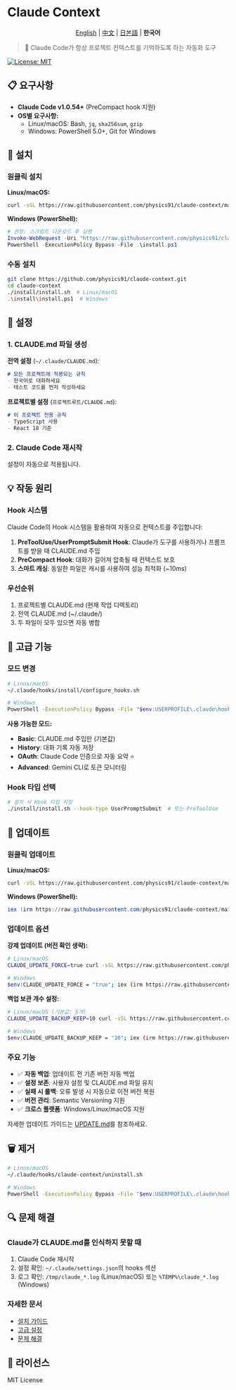 # Claude Context

<div align="center">

[English](./README.en.md) | [中文](./README.zh.md) | [日본語](./README.ja.md) | **한국어**

</div>

> 🤖 Claude Code가 항상 프로젝트 컨텍스트를 기억하도록 하는 자동화 도구

[![License: MIT](https://img.shields.io/badge/License-MIT-yellow.svg)](https://opensource.org/licenses/MIT)

## 📋 요구사항

- **Claude Code v1.0.54+** (PreCompact hook 지원)
- **OS별 요구사항:**
  - Linux/macOS: Bash, `jq`, `sha256sum`, `gzip`
  - Windows: PowerShell 5.0+, Git for Windows

## 🚀 설치

### 원클릭 설치

**Linux/macOS:**
```bash
curl -sSL https://raw.githubusercontent.com/physics91/claude-context/main/install/one-line-install.sh | bash
```

**Windows (PowerShell):**
```powershell
# 권장: 스크립트 다운로드 후 실행
Invoke-WebRequest -Uri "https://raw.githubusercontent.com/physics91/claude-context/main/install/one-line-install.ps1" -OutFile "install.ps1"
PowerShell -ExecutionPolicy Bypass -File .\install.ps1
```

### 수동 설치

```bash
git clone https://github.com/physics91/claude-context.git
cd claude-context
./install/install.sh  # Linux/macOS
.\install\install.ps1  # Windows
```

## 🔧 설정

### 1. CLAUDE.md 파일 생성

**전역 설정** (`~/.claude/CLAUDE.md`):
```markdown
# 모든 프로젝트에 적용되는 규칙
- 한국어로 대화하세요
- 테스트 코드를 먼저 작성하세요
```

**프로젝트별 설정** (`프로젝트루트/CLAUDE.md`):
```markdown
# 이 프로젝트 전용 규칙
- TypeScript 사용
- React 18 기준
```

### 2. Claude Code 재시작

설정이 자동으로 적용됩니다.

## 💡 작동 원리

### Hook 시스템
Claude Code의 Hook 시스템을 활용하여 자동으로 컨텍스트를 주입합니다:

1. **PreToolUse/UserPromptSubmit Hook**: Claude가 도구를 사용하거나 프롬프트를 받을 때 CLAUDE.md 주입
2. **PreCompact Hook**: 대화가 길어져 압축될 때 컨텍스트 보호
3. **스마트 캐싱**: 동일한 파일은 캐시를 사용하여 성능 최적화 (~10ms)

### 우선순위
1. 프로젝트별 CLAUDE.md (현재 작업 디렉토리)
2. 전역 CLAUDE.md (~/.claude/)
3. 두 파일이 모두 있으면 자동 병합

## 🎯 고급 기능

### 모드 변경
```bash
# Linux/macOS
~/.claude/hooks/install/configure_hooks.sh

# Windows
PowerShell -ExecutionPolicy Bypass -File "$env:USERPROFILE\.claude\hooks\install\configure_hooks.ps1"
```

**사용 가능한 모드:**
- **Basic**: CLAUDE.md 주입만 (기본값)
- **History**: 대화 기록 자동 저장
- **OAuth**: Claude Code 인증으로 자동 요약 ⭐
- **Advanced**: Gemini CLI로 토큰 모니터링

### Hook 타입 선택
```bash
# 설치 시 Hook 타입 지정
./install/install.sh --hook-type UserPromptSubmit  # 또는 PreToolUse
```

## 🔄 업데이트

### 원클릭 업데이트

**Linux/macOS:**
```bash
curl -sSL https://raw.githubusercontent.com/physics91/claude-context/main/install/one-line-update.sh | bash
```

**Windows (PowerShell):**
```powershell
iex (irm https://raw.githubusercontent.com/physics91/claude-context/main/install/one-line-update.ps1)
```

### 업데이트 옵션

**강제 업데이트 (버전 확인 생략):**
```bash
# Linux/macOS
CLAUDE_UPDATE_FORCE=true curl -sSL https://raw.githubusercontent.com/physics91/claude-context/main/install/one-line-update.sh | bash

# Windows
$env:CLAUDE_UPDATE_FORCE = "true"; iex (irm https://raw.githubusercontent.com/physics91/claude-context/main/install/one-line-update.ps1)
```

**백업 보관 개수 설정:**
```bash
# Linux/macOS (기본값: 5개)
CLAUDE_UPDATE_BACKUP_KEEP=10 curl -sSL https://raw.githubusercontent.com/physics91/claude-context/main/install/one-line-update.sh | bash

# Windows
$env:CLAUDE_UPDATE_BACKUP_KEEP = "10"; iex (irm https://raw.githubusercontent.com/physics91/claude-context/main/install/one-line-update.ps1)
```

### 주요 기능
- ✅ **자동 백업**: 업데이트 전 기존 버전 자동 백업
- ✅ **설정 보존**: 사용자 설정 및 CLAUDE.md 파일 유지
- ✅ **실패 시 롤백**: 오류 발생 시 자동으로 이전 버전 복원
- ✅ **버전 관리**: Semantic Versioning 지원
- ✅ **크로스 플랫폼**: Windows/Linux/macOS 지원

자세한 업데이트 가이드는 [UPDATE.md](./docs/UPDATE.md)를 참조하세요.

## 🗑️ 제거

```bash
# Linux/macOS
~/.claude/hooks/claude-context/uninstall.sh

# Windows
PowerShell -ExecutionPolicy Bypass -File "$env:USERPROFILE\.claude\hooks\claude-context\uninstall.ps1"
```

## 🔍 문제 해결

### Claude가 CLAUDE.md를 인식하지 못할 때
1. Claude Code 재시작
2. 설정 확인: `~/.claude/settings.json`의 hooks 섹션
3. 로그 확인: `/tmp/claude_*.log` (Linux/macOS) 또는 `%TEMP%\claude_*.log` (Windows)

### 자세한 문서
- [설치 가이드](./docs/installation.md)
- [고급 설정](./docs/advanced.md)
- [문제 해결](./docs/troubleshooting.md)

## 📝 라이선스

MIT License